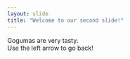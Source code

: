 ```yaml
---
layout: slide
title: "Welcome to our second slide!"
---
```

Gogumas are very tasty.  
Use the left arrow to go back!
